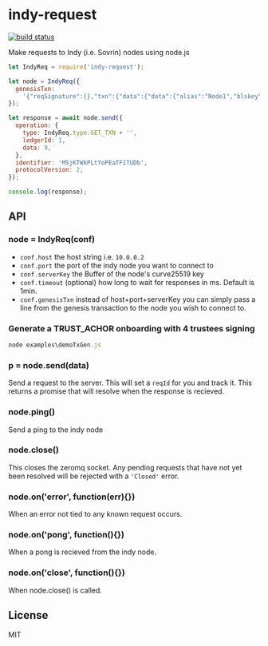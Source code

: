 # indy-request

[![build status](https://secure.travis-ci.org/Picolab/node-indy-request.svg)](https://travis-ci.org/Picolab/node-indy-request)

Make requests to Indy (i.e. Sovrin) nodes using node.js

```js
let IndyReq = require('indy-request');

let node = IndyReq({
  genesisTxn:
    '{"reqSignature":{},"txn":{"data":{"data":{"alias":"Node1","blskey":"4N8aUNHSgjQVgkpm8nhNEfDf6txHznoYREg9kirmJrkivgL4oSEimFF6nsQ6M41QvhM2Z33nves5vfSn9n1UwNFJBYtWVnHYMATn76vLuL3zU88KyeAYcHfsih3He6UHcXDxcaecHVz6jhCYz1P2UZn2bDVruL5wXpehgBfBaLKm3Ba","blskey_pop":"RahHYiCvoNCtPTrVtP7nMC5eTYrsUA8WjXbdhNc8debh1agE9bGiJxWBXYNFbnJXoXhWFMvyqhqhRoq737YQemH5ik9oL7R4NTTCz2LEZhkgLJzB3QRQqJyBNyv7acbdHrAT8nQ9UkLbaVL9NBpnWXBTw4LEMePaSHEw66RzPNdAX1","client_ip":"127.0.0.1","client_port":9702,"node_ip":"127.0.0.1","node_port":9701,"services":["VALIDATOR"]},"dest":"Gw6pDLhcBcoQesN72qfotTgFa7cbuqZpkX3Xo6pLhPhv"},"metadata":{"from":"Th7MpTaRZVRYnPiabds81Y"},"type":"0"},"txnMetadata":{"seqNo":1,"txnId":"fea82e10e894419fe2bea7d96296a6d46f50f93f9eeda954ec461b2ed2950b62"},"ver":"1"}',
});

let response = await node.send({
  operation: {
    type: IndyReq.type.GET_TXN + '',
    ledgerId: 1,
    data: 9,
  },
  identifier: 'MSjKTWkPLtYoPEaTF1TUDb',
  protocolVersion: 2,
});

console.log(response);
```

## API

### node = IndyReq(conf)

- `conf.host` the host string i.e. `10.0.0.2`
- `conf.port` the port of the indy node you want to connect to
- `conf.serverKey` the Buffer of the node's curve25519 key
- `conf.timeout` (optional) how long to wait for responses in ms. Default is 1min.
- `conf.genesisTxn` instead of host+port+serverKey you can simply pass a line from the genesis transaction to the node you wish to connect to.

### Generate a TRUST_ACHOR onboarding with 4 trustees signing

```js
node examples\demoTxGen.js
```

### p = node.send(data)

Send a request to the server. This will set a `reqId` for you and track it. This returns a promise that will resolve when the response is recieved.

### node.ping()

Send a ping to the indy node

### node.close()

This closes the zeromq socket. Any pending requests that have not yet been resolved will be rejected with a `'Closed'` error.

### node.on('error', function(err){})

When an error not tied to any known request occurs.

### node.on('pong', function(){})

When a pong is recieved from the indy node.

### node.on('close', function(){})

When node.close() is called.

## License

MIT
